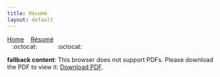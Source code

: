 ```yaml
---
title: Résumé
layout: default
---
```

[Home](/index) &nbsp;&nbsp; [Résumé](/resume) <br />
&nbsp;&nbsp;&nbsp;:octocat:&nbsp;&nbsp;&nbsp;&nbsp;&nbsp;&nbsp;&nbsp;&nbsp;&nbsp;&nbsp;&nbsp;&nbsp;:octocat:

<object data="/dpinedo-180504.pdf" type="application/pdf" width="100%" height="2200">
   <p><b>fallback content</b>: This browser does not support PDFs. Please download the PDF to view it: <a href="/dpinedo-180504.pdf">Download PDF</a>.</p>
</object>
